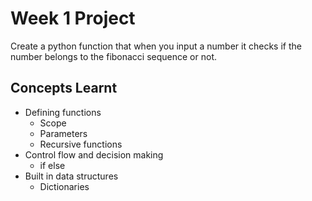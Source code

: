 # Week 1 Project #
Create a python function that when you input a number
it checks if the number belongs to the fibonacci sequence or not.

## Concepts Learnt ##
* Defining functions 
    * Scope
    * Parameters
    * Recursive functions
* Control flow and decision making 
    * if else
* Built in data structures
    * Dictionaries

